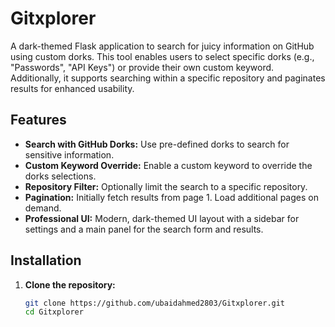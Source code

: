 # Gitxplorer

A dark-themed Flask application to search for juicy information on GitHub using custom dorks. This tool enables users to select specific dorks (e.g., "Passwords", "API Keys") or provide their own custom keyword. Additionally, it supports searching within a specific repository and paginates results for enhanced usability.

## Features

- **Search with GitHub Dorks:** Use pre-defined dorks to search for sensitive information.
- **Custom Keyword Override:** Enable a custom keyword to override the dorks selections.
- **Repository Filter:** Optionally limit the search to a specific repository.
- **Pagination:** Initially fetch results from page 1. Load additional pages on demand.
- **Professional UI:** Modern, dark-themed UI layout with a sidebar for settings and a main panel for the search form and results.

## Installation

1. **Clone the repository:**

   ```bash
   git clone https://github.com/ubaidahmed2803/Gitxplorer.git
   cd Gitxplorer
